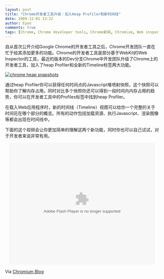 ```yaml
---
layout: post
title: "Chrome开发者工具升级：加入Heap Profiler和新时间线"
date: 2009-12-01 13:22
author: Eyon
comments: true
tags: [Chrome, Chrome developer tools, Chrome新闻, Chromium, Web inspector, Webkit]
---
```

自从首次公开介绍Google Chrome的开发者工具之后，Chrome开发团队一直在忙于给其添加更多的功能。Chrome的开发者工具是部分基于WebKit的Web Inspector的工具，最近的版本的Dev分支Chrome中开发团队升级了Chrome上的开发者工具，加入了heap Profiler和全新的Timeline标签两大功能。

<a href="http://img.chromi.org/2009/12/chrome-heap-snapshots.jpg">![chrome heap snapshots](http://img.chromi.org/2009/12/chrome-heap-snapshots-550x311.jpg "chrome heap snapshots")</a>

通过heap Profiler你可以获得任何时间点的Javascript堆喷射快照，这个快照可以帮助你了解内存占用。同时对比多个快照你还可以得到一段时间内内存占用的趋势，你可以在开发者工具中的Profiles标签中找到heap Profiler。

在载入Web应用程序时，新的时间线（Timeline）视图可以给你一个完整的关于时间花在哪个部分的概览。所有的动作包括加载资源、执行Javascript、渲染图像等都会出现在时间线中。

下面的这个视频会让你更加简单的理解这两个新功能，同时你也可以自己试试，对于开发者来说非常有用。<!--more-->

<p style="text-align: center;"><embed src="http://player.youku.com/player.php/sid/XMTM1Njg5Mjky/v.swf" quality="high" width="480" height="400" align="middle" allowScriptAccess="sameDomain" type="application/x-shockwave-flash"></embed>


Via [Chromium Blog](http://blog.chromium.org/2009/11/update-for-google-chromes-developer.html)
